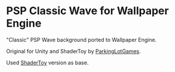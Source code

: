 # PSP Classic Wave for Wallpaper Engine

"Classic" PSP Wave background ported to Wallpaper Engine. 

Original for Unity and ShaderToy by [ParkingLotGames](https://github.com/ParkingLotGames/PSP-Classic-Wave-Unity-Shader).

Used [ShaderToy](https://www.shadertoy.com/view/ddV3DK) version as base.
